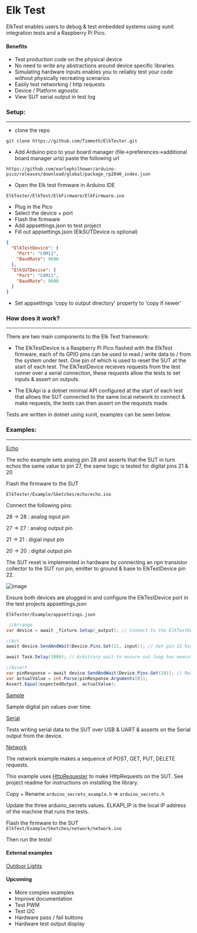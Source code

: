 # Elk Test

ElkTest enables users to debug & test embedded systems using xunit integration tests and a Raspberry Pi Pico.

#### Benefits
- Test production code on the physical device
- No need to write any abstractions around device specific libraries
- Simulating hardware inputs enables you to reliably test your code without physically recreating scenarios
- Easily test networking / http requests
- Device / Platform agnostic
- View SUT serial output in test log

### Setup:

------------

- clone the repo

`git clone https://github.com/Timmoth/ElkTester.git
`
- Add Arduino pico to your board manager (file->preferences->additional board manager urls) paste the following url

`https://github.com/earlephilhower/arduino-pico/releases/download/global/package_rp2040_index.json`

- Open the Elk test firmware in Arduino IDE

`ElkTester/ElkTest/ElkFirmware/ElkFirmware.ino
`
- Plug in the Pico
- Select the device + port 
- Flash the firmware
- Add appsettings.json to test project
- Fill out appsettings.json (ElkSUTDevice is optional)
```json
{
  "ElkTestDevice": {
    "Port": "COM12",
    "BaudRate": 9600
  },
  "ElkSUTDevice": {
    "Port": "COM11",
    "BaudRate": 9600
  }
}
```
- Set appsettings 'copy to output directory' property to 'copy if newer'

### How does it work?

------------
There are two main components to the Elk Test framework:

- The ElkTestDevice is a Raspberry Pi Pico flashed with the ElkTest firmware, each of its GPIO pins can be used to read / write data to / from the system under test. One pin of which is used to reset the SUT at the start of each test. The ElkTestDevice recieves requests from the test runner over a serial connection, these requests allow the tests to set inputs & assert on outputs.

- The ElkApi is a dotnet minimal API configured at the start of each test that allows the SUT connected to the same local network to connect & make requests, the tests can then assert on the requests made.

Tests are written in dotnet using xunit, examples can be seen below.

### Examples:
------------


[Echo](https://github.com/Timmoth/ElkTest/tree/main/Example/Sketches/echo "Echo")

The echo example sets analog pin 28 and asserts that the SUT in turn echos the same value to pin 27, the same logic is tested for digital pins 21 & 20

Flash the firmware to the SUT

`ElkTester/Example/Sketches/echo/echo.ino`

Connect the following pins:

28 -> 28 : analog input pin

27 -> 27 : analog output pin

21 -> 21 : digial input pin

20 -> 20 : digital output pin


The SUT reset is implemented in hardware by connecting an npn transistor collector to the SUT run pin, emitter to ground & base to ElkTestDevice pin 22.

![image](https://user-images.githubusercontent.com/21103223/200683937-6679051d-e61f-4599-9eb8-116fd2d8415c.png)

Ensure both devices are plugged in and configure the ElkTestDevice port in the test projects appsettings.json

`ElkTester/Example/appsettings.json`

```csharp
 //Arrange
var device = await _fixture.Setup(_output); // Connect to the ElkTestDevice & reset the SUT

//Act
await device.SendAndWait(Device.Pins.Set(21, input)); // Set pin 21 high on the ElkTestDevice

await Task.Delay(1000); // Arbitrary wait to ensure sut loop has executed

//Assert
var pinResponse = await device.SendAndWait(Device.Pins.Get(20)); // Read value from pin 20
var actualValue = int.Parse(pinResponse.Arguments[0]);
Assert.Equal(expectedOutput, actualValue);
```


[Sample](https://github.com/Timmoth/ElkTest/blob/main/Example/Sketches/sample "Sample")

Sample digital pin values over time. 



[Serial](https://github.com/Timmoth/ElkTest/tree/main/Example/Sketches/serial "Serial")

Tests writing serial data to the SUT over USB & UART & asserts on the Serial output from the device.



[Network](https://github.com/Timmoth/ElkTest/tree/main/Example/Sketches/network "Network")

The network example makes a sequence of POST, GET, PUT, DELETE requests.

This example uses [HttpRequester](https://github.com/Timmoth/HttpRequester "HttpRequester") to make HttpRequests on the SUT. See project readme for instructions on installing the library.

Copy + Rename `arduino_secrets_example.h` => `arduino_secrets.h`

Update the three arduino_secrets values.
ELKAPI_IP is the local IP address of the machine that runs the tests.

Flash the firmware to the SUT
`ElkTest/Example/Sketches/network/network.ino`

Then run the tests! 

#### External examples

[Outdoor Lights](https://github.com/Timmoth/OutdoorLights "Outdoor Lights")

#### Upcoming
- More complex examples
- Improve documentation
- Test PWM
- Test I2C
- Hardware pass / fail buttons
- Hardware test output display
